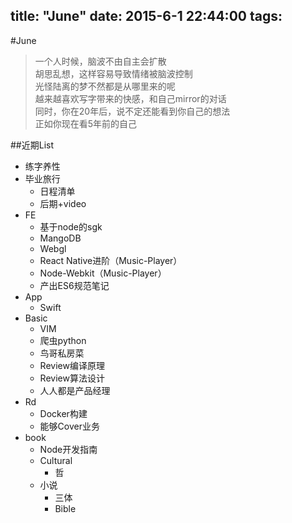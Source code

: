 title: "June"
date: 2015-6-1 22:44:00
tags:
---

#June
>一个人时候，脑波不由自主会扩散  
>胡思乱想，这样容易导致情绪被脑波控制  
>光怪陆离的梦不然都是从哪里来的呢  
>越来越喜欢写字带来的快感，和自己mirror的对话  
>同时，你在20年后，说不定还能看到你自己的想法  
>正如你现在看5年前的自己




##近期List
- 练字养性
- 毕业旅行 
	- 日程清单
	- 后期+video 
- FE
	- 基于node的sgk
	- MangoDB
	- Webgl 
	- React Native进阶（Music-Player）
	- Node-Webkit（Music-Player）
	- 产出ES6规范笔记
- App
	- Swift
- Basic
	- VIM
	- 爬虫python
	- 鸟哥私房菜
	- Review编译原理
	- Review算法设计 
	- 人人都是产品经理
- Rd
	- Docker构建
	- 能够Cover业务
- book
	- Node开发指南	 
	- Cultural
		- 哲
	- 小说
		- 三体
		- Bible	 	
 
